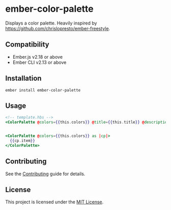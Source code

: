 ember-color-palette
==============================================================================

Displays a color palette. Heavily inspired by https://github.com/chrislopresto/ember-freestyle.


Compatibility
------------------------------------------------------------------------------

* Ember.js v2.18 or above
* Ember CLI v2.13 or above


Installation
------------------------------------------------------------------------------

```
ember install ember-color-palette
```


Usage
------------------------------------------------------------------------------

```  handlebars
<!-- template.hbs -->
<ColorPalette @colors={{this.colors}} @title={{this.title}} @description={{this.description}}/>


<ColorPalette @colors={{this.colors}} as |cp|>
  {{cp.item}}
</ColorPalette>
```


Contributing
------------------------------------------------------------------------------

See the [Contributing](CONTRIBUTING.md) guide for details.


License
------------------------------------------------------------------------------

This project is licensed under the [MIT License](LICENSE.md).
